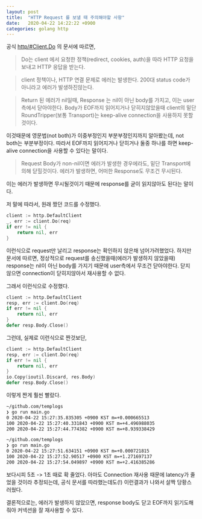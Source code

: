```yaml
---
layout: post
title:  "HTTP Request 를 보낼 때 주의해야할 사항"
date:   2020-04-22 14:22:22 +0900
categories: golang http
---
```



공식 [http/#Client.Do](https://golang.org/pkg/net/http/#Client.Do) 의 문서에 따르면, 

> Do는 client 에서 요청한 정책(redirect, cookies, auth)을 따라 HTTP 요청을 보내고 HTTP 응답을 받는다. 

> client 정책이나, HTTP 연결 문제로 에러는 발생한다. 200대 status code가 아니라고 에러가 발생하진않는다.

> Return 된 에러가 nil일때, Response 는 nil이 아닌 body를 가지고, 이는 user측에서 닫아야한다. Body가 EOF까지 읽어지거나 닫히지않았을때 client의 밑단 RoundTripper(보통 Transport)는 keep-alive connection을 사용하지 못할 것이다.

이것때문에 영문법(not both)가 이중부정인지 부분부정인지까지 알아봤는데, not both는 부분부정이다. 따라서 EOF까지 읽어지거나 닫히거나 둘중 하나를 하면 keep-alive connection을 사용할 수 있다는 말이다.

> Request Body가 non-nil이면 에러가 발생한 경우에라도, 밑단 Transport에 의해 닫힐것이다. 에러가 발생하면, 어떠한 Response도 무조건 무시된다. 

이는 에러가 발생하면 무시될것이기 때문에 response를 굳이 읽지않아도 된다는 말이다.

저 말에 따라서, 원래 짰던 코드를 수정했다.

~~~go
client := http.DefaultClient
_, err := client.Do(req)
if err != nil {
    return nil, err
}
~~~
이런식으로 request만 날리고 response는 확인하지 않은채 넘어가려했었다. 하지만 문서에 따르면, 정상적으로 request를 송신했을때(에러가 발생하지 않았을때) response는 nil이 아닌 body를 가지기 때문에 user측에서 무조건 닫아야한다. 닫지 않으면 connection이 닫히지않아서 재사용할 수 없다.

그래서 이런식으로 수정했다.
~~~go
client := http.DefaultClient
resp, err := client.Do(req)
if err != nil {
    return nil, err
}
defer resp.Body.Close()
~~~
그런데, 실제로 이런식으로 짠것보단,

~~~go
client := http.DefaultClient
resp, err := client.Do(req)
if err != nil {
    return nil, err
}
io.Copy(ioutil.Discard, res.Body)
defer resp.Body.Close()
~~~
이렇게 짠게 훨씬 빨랐다.

~~~bash
~/github.com/templogs
❯ go run main.go
0 2020-04-22 15:27:35.835305 +0900 KST m=+0.000665513
100 2020-04-22 15:27:40.331843 +0900 KST m=+4.496988035
200 2020-04-22 15:27:44.774382 +0900 KST m=+8.939338429

~/github.com/templogs
❯ go run main.go
0 2020-04-22 15:27:51.634151 +0900 KST m=+0.000721815
100 2020-04-22 15:27:52.90517 +0900 KST m=+1.271697137
200 2020-04-22 15:27:54.049897 +0900 KST m=+2.416385286
~~~
보다시피 5초 -> 1초 때로 확 줄었다. 아마도 Connection 재사용 때문에 latency가 줄었을 것이라 추정되는데,
공식 문서를 따라했는데도(!) 이런결과가 나와서 살짝 당황스러웠다.

결론적으로는, 에러가 발생하지 않았으면, response body도 닫고 EOF까지 읽기도해줘야 커넥션을 잘 재사용할 수 있다.